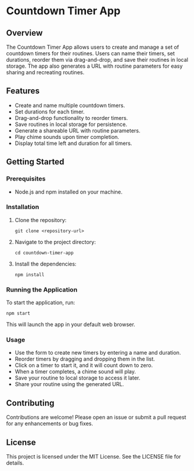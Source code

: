 # Countdown Timer App

## Overview
The Countdown Timer App allows users to create and manage a set of countdown timers for their routines. Users can name their timers, set durations, reorder them via drag-and-drop, and save their routines in local storage. The app also generates a URL with routine parameters for easy sharing and recreating routines.

## Features
- Create and name multiple countdown timers.
- Set durations for each timer.
- Drag-and-drop functionality to reorder timers.
- Save routines in local storage for persistence.
- Generate a shareable URL with routine parameters.
- Play chime sounds upon timer completion.
- Display total time left and duration for all timers.

## Getting Started

### Prerequisites
- Node.js and npm installed on your machine.

### Installation
1. Clone the repository:
   ```
   git clone <repository-url>
   ```
2. Navigate to the project directory:
   ```
   cd countdown-timer-app
   ```
3. Install the dependencies:
   ```
   npm install
   ```

### Running the Application
To start the application, run:
```
npm start
```
This will launch the app in your default web browser.

### Usage
- Use the form to create new timers by entering a name and duration.
- Reorder timers by dragging and dropping them in the list.
- Click on a timer to start it, and it will count down to zero.
- When a timer completes, a chime sound will play.
- Save your routine to local storage to access it later.
- Share your routine using the generated URL.

## Contributing
Contributions are welcome! Please open an issue or submit a pull request for any enhancements or bug fixes.

## License
This project is licensed under the MIT License. See the LICENSE file for details.